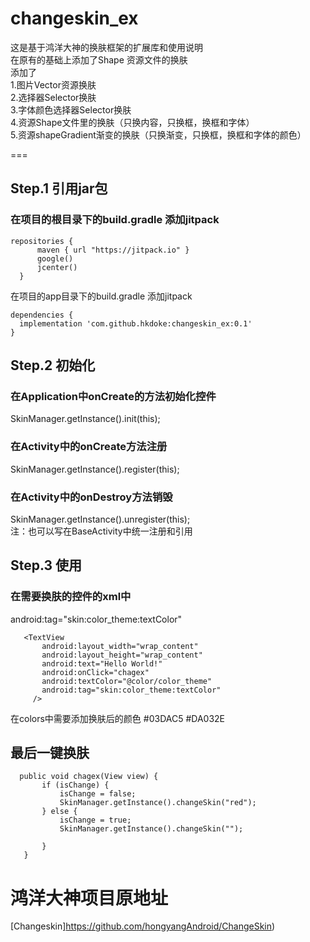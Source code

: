 # changeskin_ex

这是基于鸿洋大神的换肤框架的扩展库和使用说明  
在原有的基础上添加了Shape 资源文件的换肤  
添加了   
 1.图片Vector资源换肤  
 2.选择器Selector换肤  
 3.字体颜色选择器Selector换肤  
 4.资源Shape文件里的换肤（只换内容，只换框，换框和字体）  
 5.资源shapeGradient渐变的换肤（只换渐变，只换框，换框和字体的颜色）  

===
## Step.1 引用jar包
 ### 在项目的根目录下的build.gradle 添加jitpack
  ```  
 repositories {
        maven { url "https://jitpack.io" }
        google()
        jcenter()
    }
  ```  
 在项目的app目录下的build.gradle 添加jitpack   
 ```  
 dependencies {
   implementation 'com.github.hkdoke:changeskin_ex:0.1'
} 
```  

## Step.2 初始化
### 在Application中onCreate的方法初始化控件
  SkinManager.getInstance().init(this);
### 在Activity中的onCreate方法注册
 SkinManager.getInstance().register(this);
### 在Activity中的onDestroy方法销毁
  SkinManager.getInstance().unregister(this);  
   注：也可以写在BaseActivity中统一注册和引用
   
## Step.3 使用
 ### 在需要换肤的控件的xml中
  android:tag="skin:color_theme:textColor"

 ```  
    <TextView
        android:layout_width="wrap_content"
        android:layout_height="wrap_content"
        android:text="Hello World!"
        android:onClick="chagex"
        android:textColor="@color/color_theme"
        android:tag="skin:color_theme:textColor"
      />
 ```  
在colors中需要添加换肤后的颜色
  <color name="color_theme">#03DAC5</color>
  <color name="color_theme_red">#DA032E</color>      

## 最后一键换肤
 ```  
   public void chagex(View view) {
        if (isChange) {
            isChange = false;
            SkinManager.getInstance().changeSkin("red");
        } else {
            isChange = true;
            SkinManager.getInstance().changeSkin("");

        }
    }  
 ```  
 # 鸿洋大神项目原地址
 [Changeskin]https://github.com/hongyangAndroid/ChangeSkin)
